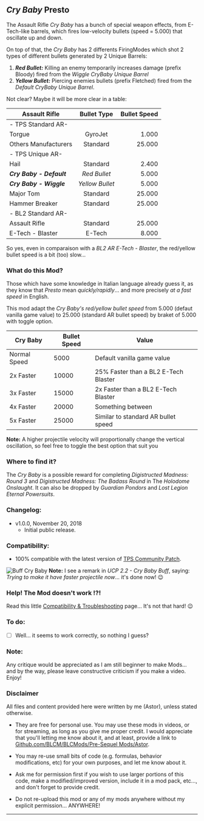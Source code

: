 ## *Cry Baby* Presto

The Assault Rifle *Cry Baby* has a bunch of special weapon effects, from E-Tech-like barrels, which fires low-velocity bullets (speed = 5.000) that oscillate up and down.

On top of that, the *Cry Baby* has 2 differents FiringModes which shot 2 types of different bullets generated by 2 Unique Barrels:

1. __*Red Bullet:*__ Killing an enemy temporarily increases damage (prefix Bloody) fired from the *Wiggle CryBaby Unique Barrel* 
2. __*Yellow Bullet:*__ Piercing enemies bullets (prefix Fletched) fired from the *Default CryBaby Unique Barrel*.

Not clear? Maybe it will be more clear in a table:

| Assault Rifle            | Bullet Type     | Bullet Speed   | 
| -------------            | :-------------: | -------------: |  
| - TPS Standard AR-       |                 |                |
| Torgue                   | GyroJet         | 1.000          |
| Others Manufacturers     | Standard        | 25.000         |
| - TPS Unique AR-         |                 |                |
| Hail                     | Standard        | 2.400          |
| __*Cry Baby - Default*__ | *Red Bullet*    | 5.000          | 
| __*Cry Baby - Wiggle*__  | *Yellow Bullet* | 5.000          |
| Major Tom                | Standard        | 25.000         |
| Hammer Breaker           | Standard        | 25.000         |
| - BL2 Standard AR-       |                 |                |
| Assault Rifle            | Standard        | 25.000         |
| E-Tech - Blaster         | E-Tech          | 8.000          |

So yes, even in comparaison with a *BL2 AR E-Tech - Blaster*, the red/yellow bullet speed is a bit (too) slow...

### What do this Mod?

Those which have some knowledge in Italian language already guess it, as they know that *Presto* mean *quickly/rapidly*... and more precisely *at a fast speed* in English. 

This mod adapt the *Cry Baby's red/yellow bullet speed* from 5.000 (defaut vanilla game value) to 25.000 (standard AR bullet speed) by braket of 5.000 with toggle option.

| Cry Baby                 | Bullet Speed    | Value                               | 
| -------------            | -------------   | -------------                       |  
| Normal Speed             | 5000            | Default vanilla game value          |
| 2x Faster                | 10000           | 25% Faster than a BL2 E-Tech Blaster|
| 3x Faster                | 15000           | 2x Faster than a BL2 E-Tech Blaster |
| 4x Faster                | 20000           | Something between                   |
| 5x Faster                | 25000           | Similar to standard AR bullet speed |

__Note:__ A higher projectile velocity will proportionally change the vertical oscillation, so feel free to toggle the best option that suit you

### Where to find it?

The *Cry Baby* is a possible reward for completing *Digistructed Madness: Round 3* and *Digistructed Madness: The Badass Round* in The *Holodome Onslaught*. It can also be dropped by *Guardian Pondors* and *Lost Legion Eternal Powersuits*.  

### Changelog:
- v1.0.0, November 20, 2018
  - Initial public release.
 
### Compatibility:

- 100% compatible with the latest version of [TPS Community Patch](https://github.com/BLCM/BLCMods/tree/master/Pre%20Sequel%20Mods/Community%20Patch).

![Buff Cry Baby](https://imgur.com/SiYi07t.jpg "Don't worry guys... even if my screen capture show French text, my mods are in English")
__Note:__ I see a remark in *UCP 2.2 - Cry Baby Buff*, saying: *Trying to make it have faster projectile now*... it's done now! :wink:

### Help! The Mod doesn't work !?!

Read this little [Compatibility & Troubleshooting](https://github.com/BLCM/BLCMods/tree/master/Pre%20Sequel%20Mods/Astor/Compatibility%20%26%20Troubleshooting) page... It's not that hard!  :wink:

### To do:

- [ ] Well... it seems to work correctly, so nothing I guess?
  
### Note: 

Any critique would be appreciated as I am still beginner to make Mods... and by the way, please leave constructive criticism if you make a video. 
Enjoy!

### Disclaimer

All files and content provided here were written by me (Astor), unless stated otherwise.

- They are free for personal use. You may use these mods in videos, or for streaming, as long as you give me proper credit. I would appreciate that you'll letting me know about it, and at least, provide a link to [Github.com/BLCM/BLCMods/Pre-Sequel Mods/Astor](https://github.com/BLCM/BLCMods/tree/master/Pre%20Sequel%20Mods/Astor).

- You may re-use small bits of code (e.g. formulas, behavior modifications, etc) for your own purposes, and let me know about it. 

- Ask me for permission first if you wish to use larger portions of this code, make a modified/improved version, include it in a mod pack, etc..., and don't forget to provide credit.

- Do not re-upload this mod or any of my mods anywhere without my explicit permission... ANYWHERE!

* * * * *



